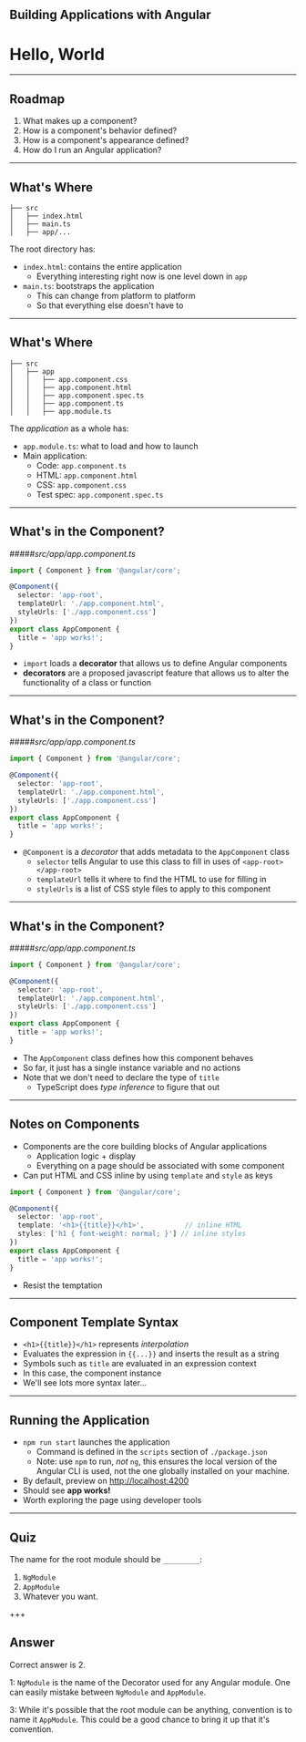 <!-- .slide: data-background="../content/images/title-slide.jpg" -->
<!-- .slide: id="hello" -->
## Building Applications with Angular

# Hello, World

---
<!-- .slide: id="hello-roadmap" -->
## Roadmap

1. What makes up a component?
1. How is a component's behavior defined?
1. How is a component's appearance defined?
1. How do I run an Angular application?

---
<!-- .slide: id="hello-whats-where-1" -->
## What's Where

```
├── src
│   ├── index.html
│   ├── main.ts
│   ├── app/...
```

The root directory has:

- `index.html`: contains the entire application
  - Everything interesting right now is one level down in `app`
- `main.ts`: bootstraps the application
  - This can change from platform to platform
  - So that everything else doesn't have to

---
<!-- .slide: id="hello-whats-where-2" -->
## What's Where

```
├── src
│   ├── app
│   │   ├── app.component.css
│   │   ├── app.component.html
│   │   ├── app.component.spec.ts
│   │   ├── app.component.ts
│   │   ├── app.module.ts
```

The *application* as a whole has:

- `app.module.ts`: what to load and how to launch
- Main application:
  - Code: `app.component.ts`
  - HTML: `app.component.html`
  - CSS: `app.component.css`
  - Test spec: `app.component.spec.ts`

---
<!-- .slide: id="hello-whats-in-the-component-1" -->
## What's in the Component?

#####_src/app/app.component.ts_
```ts
import { Component } from '@angular/core';

@Component({
  selector: 'app-root',
  templateUrl: './app.component.html',
  styleUrls: ['./app.component.css']
})
export class AppComponent {
  title = 'app works!';
}
```

- `import` loads a **decorator** that allows us to define Angular components
- **decorators** are a proposed javascript feature that allows us to alter the functionality of a class or function

---
<!-- .slide: id="hello-whats-in-the-component-2" -->
## What's in the Component?

#####_src/app/app.component.ts_
```ts
import { Component } from '@angular/core';

@Component({
  selector: 'app-root',
  templateUrl: './app.component.html',
  styleUrls: ['./app.component.css']
})
export class AppComponent {
  title = 'app works!';
}
```

- `@Component` is a *decorator* that adds metadata to the `AppComponent` class
  - `selector` tells Angular to use this class to fill in uses of `<app-root></app-root>`
  - `templateUrl` tells it where to find the HTML to use for filling in
  - `styleUrls` is a list of CSS style files to apply to this component

---
<!-- .slide: id="hello-whats-in-the-component-3" -->
## What's in the Component?

#####_src/app/app.component.ts_
```ts
import { Component } from '@angular/core';

@Component({
  selector: 'app-root',
  templateUrl: './app.component.html',
  styleUrls: ['./app.component.css']
})
export class AppComponent {
  title = 'app works!';
}
```

- The `AppComponent` class defines how this component behaves
- So far, it just has a single instance variable and no actions
- Note that we don't need to declare the type of `title`
  - TypeScript does *type inference* to figure that out

---
<!-- .slide: id="hello-notes-on-components" -->
## Notes on Components

- Components are the core building blocks of Angular applications
  - Application logic + display
  - Everything on a page should be associated with some component
- Can put HTML and CSS inline by using `template` and `style` as keys

```ts
import { Component } from '@angular/core';

@Component({
  selector: 'app-root',
  template: '<h1>{{title}}</h1>',          // inline HTML
  styles: ['h1 { font-weight: normal; }'] // inline styles
})
export class AppComponent {
  title = 'app works!';
}
```

- Resist the temptation

---
<!-- .slide: id="hello-template-syntax" -->
## Component Template Syntax

- `<h1>{{title}}</h1>` represents *interpolation*
- Evaluates the expression in `{{...}}` and inserts the result as a string
- Symbols such as `title` are evaluated in an expression context
- In this case, the component instance
- We'll see lots more syntax later...

---
<!-- .slide: id="hello-running-the-application" -->
## Running the Application

- `npm run start` launches the application
  - Command is defined in the `scripts` section of `./package.json`
  - Note: use `npm` to run, *not* `ng`, this ensures the local version of the Angular CLI is used, not the one globally installed on your machine.
- By default, preview on <http://localhost:4200>
- Should see **app works!**
- Worth exploring the page using developer tools

---
<!-- .slide: id="hello-quiz" -->
<!-- .slide: data-background="../content/images/question-slide.jpg" -->

## Quiz

The name for the root module should be `_________`:

1. `NgModule`
1. `AppModule`
1. Whatever you want.

+++
<!-- .slide: data-background="../content/images/answer-slide.jpg" -->

## Answer

Correct answer is 2.

1: `NgModule` is the name of the Decorator used for any Angular
module.  One can easily mistake between `NgModule` and `AppModule`.

3: While it's possible that the root module can be anything,
convention is to name it `AppModule`.  This could be a good chance to
bring it up that it's convention.
